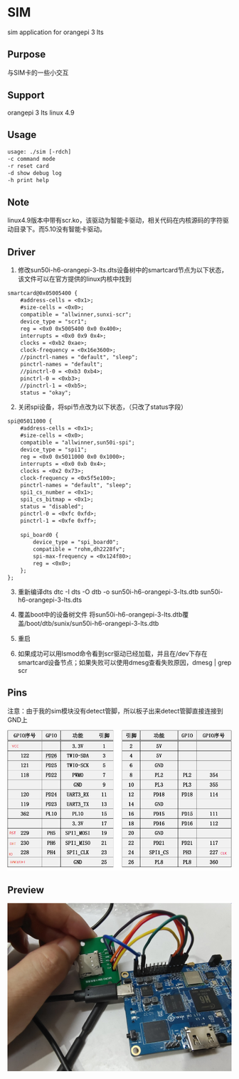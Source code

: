 # SIM
sim application for orangepi 3 lts

## Purpose
与SIM卡的一些小交互

## Support
orangepi 3 lts linux 4.9

## Usage
```
usage: ./sim [-rdch]
-c command mode
-r reset card
-d show debug log
-h print help
```

## Note
linux4.9版本中带有scr.ko，该驱动为智能卡驱动，相关代码在内核源码的字符驱动目录下。而5.10没有智能卡驱动。

## Driver
1. 修改sun50i-h6-orangepi-3-lts.dts设备树中的smartcard节点为以下状态，该文件可以在官方提供的linux内核中找到
```
smartcard@0x05005400 {
	#address-cells = <0x1>;
	#size-cells = <0x0>;
	compatible = "allwinner,sunxi-scr";
	device_type = "scr1";
	reg = <0x0 0x5005400 0x0 0x400>;
	interrupts = <0x0 0x9 0x4>;
	clocks = <0xb2 0xae>;
	clock-frequency = <0x16e3600>;
	//pinctrl-names = "default", "sleep";
	pinctrl-names = "default";
	//pinctrl-0 = <0xb3 0xb4>;
	pinctrl-0 = <0xb3>;
	//pinctrl-1 = <0xb5>;
	status = "okay";
```

2. 关闭spi设备，将spi节点改为以下状态，（只改了status字段）
```
spi@05011000 {
	#address-cells = <0x1>;
	#size-cells = <0x0>;
	compatible = "allwinner,sun50i-spi";
	device_type = "spi1";
	reg = <0x0 0x5011000 0x0 0x1000>;
	interrupts = <0x0 0xb 0x4>;
	clocks = <0x2 0x73>;
	clock-frequency = <0x5f5e100>;
	pinctrl-names = "default", "sleep";
	spi1_cs_number = <0x1>;
	spi1_cs_bitmap = <0x1>;
	status = "disabled";
	pinctrl-0 = <0xfc 0xfd>;
	pinctrl-1 = <0xfe 0xff>;

	spi_board0 {
		device_type = "spi_board0";
		compatible = "rohm,dh2228fv";
		spi-max-frequency = <0x124f80>;
		reg = <0x0>;
	};
};
```

3. 重新编译dts
dtc -I dts -O dtb -o sun50i-h6-orangepi-3-lts.dtb sun50i-h6-orangepi-3-lts.dts

4. 覆盖boot中的设备树文件
将sun50i-h6-orangepi-3-lts.dtb覆盖/boot/dtb/sunix/sun50i-h6-orangepi-3-lts.dtb

5. 重启

6. 如果成功可以用lsmod命令看到scr驱动已经加载，并且在/dev下存在smartcard设备节点；如果失败可以使用dmesg查看失败原因，dmesg | grep scr

## Pins
注意：由于我的sim模块没有detect管脚，所以板子出来detect管脚直接连接到GND上


![pins](https://github.com/ash255/SIM/blob/main/pins.png)

## Preview
![preview](https://github.com/ash255/SIM/blob/main/preview.jpg)
